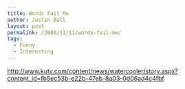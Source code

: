 ```yaml
---
title: Words Fail Me
author: Justin Ball
layout: post
permalink: /2008/11/11/words-fail-me/
tags:
  - Funny
  - Interesting
---
```


<a href="http://www.kutv.com/content/news/watercooler/story.aspx?content_id=fb5ec53b-e22b-47eb-8a03-0d06ad4c4fbf">http://www.kutv.com/content/news/watercooler/story.aspx?content_id=fb5ec53b-e22b-47eb-8a03-0d06ad4c4fbf</a>